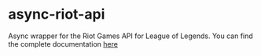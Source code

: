 # async-riot-api
Async wrapper for the Riot Games API for League of Legends. You can find the complete documentation [here](https://async-riot-api.readthedocs.io/en/latest/)